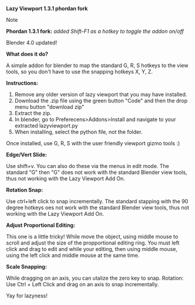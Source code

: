 **Lazy Viewport 1.3.1 phordan fork**

> [!NOTE]
> **Phordan 1.3.1 fork:** *added Shift-F1 as a hotkey to toggle the addon on/off*

Blender 4.0 updated!

**What does it do?**

A simple addon for blender to map the standard G, R, S hotkeys to the view tools, so you don't have to use the snapping hotkeys X, Y, Z. 

**Instructions:**
1. Remove any older version of lazy viewport that you may have installed. 
2. Download the .zip file using the green button "Code" and then the drop menu button "download zip"
3. Extract the zip.
4. In blender, go to Preferecens>Addons>Install and navigate to your extracted lazyviewport.py 
5. When installing, select the python file, not the folder. 

Once installed, use G, R, S with the user friendly viewport gizmo tools :) 

**Edge/Vert Slide:**

Use shift+v. You can also do these via the menus in edit mode. 
The standard "G" then "G" does not work with the standard Blender view tools, thus not working with the Lazy Viewport Add On. 

**Rotation Snap:**

Use ctrl+left click to snap incrementally. 
The standard stapping with the 90 degree hotkeys oes not work with the standard Blender view tools, thus not working with the Lazy Viewport Add On. 

**Adjust Proportional Editing:**

This one is a little tricky! While move the object, using middle mouse to scroll and adjust the size of the propportional editing ring. You must left click and drag to edit and while your editing, then using middle mouse, using the left click and middle mouse at the same time. 

**Scale Snapping:**

While dragging on an axis, you can utalize the zero key to snap. 
Rotation: Use Ctrl + Left Click and drag on an axis to snap incrementally. 

Yay for lazyness!  
